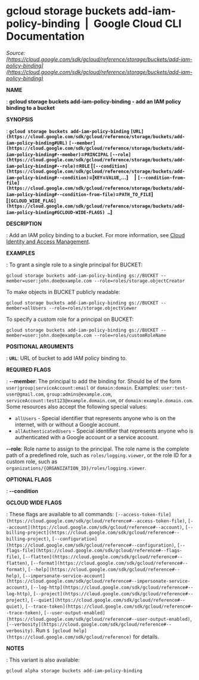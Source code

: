 # gcloud storage buckets add-iam-policy-binding  |  Google Cloud CLI Documentation

*Source: [https://cloud.google.com/sdk/gcloud/reference/storage/buckets/add-iam-policy-binding](https://cloud.google.com/sdk/gcloud/reference/storage/buckets/add-iam-policy-binding)*

**NAME**

: **gcloud storage buckets add-iam-policy-binding - add an IAM policy binding to a bucket**

**SYNOPSIS**

: **`gcloud storage buckets add-iam-policy-binding` `[URL](https://cloud.google.com/sdk/gcloud/reference/storage/buckets/add-iam-policy-binding#URL)` `[--member](https://cloud.google.com/sdk/gcloud/reference/storage/buckets/add-iam-policy-binding#--member)`=`PRINCIPAL` `[--role](https://cloud.google.com/sdk/gcloud/reference/storage/buckets/add-iam-policy-binding#--role)`=`ROLE` [`[--condition](https://cloud.google.com/sdk/gcloud/reference/storage/buckets/add-iam-policy-binding#--condition)`=[`KEY`=`VALUE`,…]     | `[--condition-from-file](https://cloud.google.com/sdk/gcloud/reference/storage/buckets/add-iam-policy-binding#--condition-from-file)`=`PATH_TO_FILE`] [`[GCLOUD_WIDE_FLAG](https://cloud.google.com/sdk/gcloud/reference/storage/buckets/add-iam-policy-binding#GCLOUD-WIDE-FLAGS) …`]**

**DESCRIPTION**

: Add an IAM policy binding to a bucket. For more information, see [Cloud Identity
and Access Management](https://cloud.google.com/storage/docs/access-control/iam).

**EXAMPLES**

: To grant a single role to a single principal for BUCKET:

```
gcloud storage buckets add-iam-policy-binding gs://BUCKET --member=user:john.doe@example.com --role=roles/storage.objectCreator
```

To make objects in BUCKET publicly readable:

```
gcloud storage buckets add-iam-policy-binding gs://BUCKET --member=allUsers --role=roles/storage.objectViewer
```

To specify a custom role for a principal on BUCKET:

```
gcloud storage buckets add-iam-policy-binding gs://BUCKET --member=user:john.doe@example.com --role=roles/customRoleName
```

**POSITIONAL ARGUMENTS**

: **`URL`**:
URL of bucket to add IAM policy binding to.

**REQUIRED FLAGS**

: **--member**:
The principal to add the binding for. Should be of the form
`user|group|serviceAccount:email` or `domain:domain`.
Examples: `user:test-user@gmail.com`,
`group:admins@example.com`,
`serviceAccount:test123@example.domain.com`, or
`domain:example.domain.com`.
Some resources also accept the following special values:

- `allUsers` - Special identifier that represents anyone who is on the
internet, with or without a Google account.
- `allAuthenticatedUsers` - Special identifier that represents anyone
who is authenticated with a Google account or a service account.

**--role**:
Role name to assign to the principal. The role name is the complete path of a
predefined role, such as `roles/logging.viewer`, or the role ID for a
custom role, such as
`organizations/{ORGANIZATION_ID}/roles/logging.viewer`.

**OPTIONAL FLAGS**

: **--condition**

**GCLOUD WIDE FLAGS**

: These flags are available to all commands: `[--access-token-file](https://cloud.google.com/sdk/gcloud/reference#--access-token-file)`,
`[--account](https://cloud.google.com/sdk/gcloud/reference#--account)`, `[--billing-project](https://cloud.google.com/sdk/gcloud/reference#--billing-project)`,
`[--configuration](https://cloud.google.com/sdk/gcloud/reference#--configuration)`,
`[--flags-file](https://cloud.google.com/sdk/gcloud/reference#--flags-file)`,
`[--flatten](https://cloud.google.com/sdk/gcloud/reference#--flatten)`, `[--format](https://cloud.google.com/sdk/gcloud/reference#--format)`, `[--help](https://cloud.google.com/sdk/gcloud/reference#--help)`, `[--impersonate-service-account](https://cloud.google.com/sdk/gcloud/reference#--impersonate-service-account)`,
`[--log-http](https://cloud.google.com/sdk/gcloud/reference#--log-http)`,
`[--project](https://cloud.google.com/sdk/gcloud/reference#--project)`, `[--quiet](https://cloud.google.com/sdk/gcloud/reference#--quiet)`, `[--trace-token](https://cloud.google.com/sdk/gcloud/reference#--trace-token)`, `[--user-output-enabled](https://cloud.google.com/sdk/gcloud/reference#--user-output-enabled)`,
`[--verbosity](https://cloud.google.com/sdk/gcloud/reference#--verbosity)`.
Run `$ [gcloud help](https://cloud.google.com/sdk/gcloud/reference)` for details.

**NOTES**

: This variant is also available:

```
gcloud alpha storage buckets add-iam-policy-binding
```